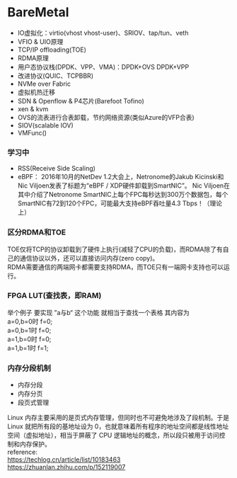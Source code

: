 # BareMetal

- IO虚拟化：virtio(vhost vhost-user)、SRIOV、tap/tun、veth
- VFIO & UIO原理
- TCP/IP offloading(TOE)
- RDMA原理
- 用户态协议栈(DPDK、VPP、VMA)：DPDK+OVS DPDK+VPP
- 改进协议(QUIC、TCPBBR)
- NVMe over Fabric
- 虚拟机热迁移
- SDN & Openflow & P4芯片(Barefoot Tofino)
- xen & kvm
- OVS的流表进行合表卸载，节约网络资源(类似Azure的VFP合表)
- SIOV(scalable IOV)
- VMFunc()

### 学习中
- RSS(Receive Side Scaling)
- eBPF：
2016年10月的NetDev 1.2大会上，Netronome的Jakub Kicinski和Nic Viljoen发表了标题为“eBPF / XDP硬件卸载到SmartNIC”。 Nic Viljoen在其中介绍了Netronome SmartNIC上每个FPC每秒达到300万个数据包，每个SmartNIC有72到120个FPC，可能最大支持eBPF吞吐量4.3 Tbps！（理论上）


### 区分RDMA和TOE
TOE仅将TCP的协议卸载到了硬件上执行(减轻了CPU的负载)，而RDMA除了有自己的通信协议以外，还可以直接访问内存(zero copy)。
</br>
RDMA需要通信的两端网卡都需要支持RDMA，而TOE只有一端网卡支持也可以运行。

### FPGA LUT(查找表，即RAM)
举个例子 要实现 ”a与b“ 这个功能 就相当于查找一个表格 其内容为</br>
a=0,b=0时 f=0;</br>
a=0,b=1时 f=0;</br>
a=1,b=0时 f=0;</br>
a=1,b=1时 f=1;

### 内存分段机制
- 内存分段
- 内存分页
- 段页式管理


Linux 内存主要采用的是页式内存管理，但同时也不可避免地涉及了段机制。于是 Linux 就把所有段的基地址设为 0，也就意味着所有程序的地址空间都是线性地址空间（虚拟地址），相当于屏蔽了 CPU 逻辑地址的概念，所以段只被用于访问控制和内存保护。</br>
reference:</br>
https://techlog.cn/article/list/10183463 </br>
https://zhuanlan.zhihu.com/p/152119007

